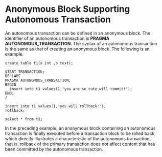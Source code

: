 # Anonymous Block Supporting Autonomous Transaction<a name="EN-US_TOPIC_0289900151"></a>

An autonomous transaction can be defined in an anonymous block. The identifier of an autonomous transaction is  **PRAGMA AUTONOMOUS\_TRANSACTION**. The syntax of an autonomous transaction is the same as that of creating an anonymous block. The following is an example.

```
create table t1(a int ,b text);

START TRANSACTION;
DECLARE
PRAGMA AUTONOMOUS_TRANSACTION;
BEGIN
  insert into t1 values(1,'you are so cute,will commit!');
END;
/

insert into t1 values(1,'you will rollback!');
rollback;

select * from t1;
```

In the preceding example, an anonymous block containing an autonomous transaction is finally executed before a transaction block to be rolled back, which directly illustrates a characteristic of the autonomous transaction, that is, rollback of the primary transaction does not affect content that has been committed by the autonomous transaction.
